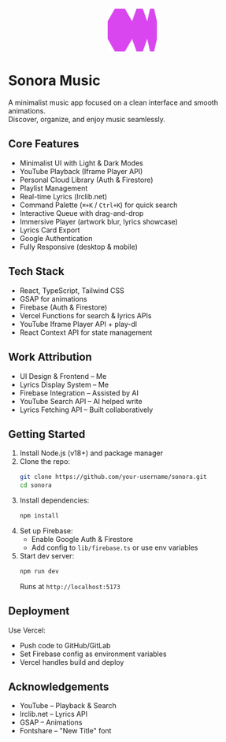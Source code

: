 <p align="center">
  <img src="public/icon.svg" alt="Sonora Logo" width="100" />
</p>

# Sonora Music

A minimalist music app focused on a clean interface and smooth animations.  
Discover, organize, and enjoy music seamlessly.

## Core Features

- Minimalist UI with Light & Dark Modes  
- YouTube Playback (Iframe Player API)  
- Personal Cloud Library (Auth & Firestore)  
- Playlist Management  
- Real-time Lyrics (lrclib.net)  
- Command Palette (`⌘+K` / `Ctrl+K`) for quick search  
- Interactive Queue with drag-and-drop  
- Immersive Player (artwork blur, lyrics showcase)  
- Lyrics Card Export  
- Google Authentication  
- Fully Responsive (desktop & mobile)

## Tech Stack

- React, TypeScript, Tailwind CSS  
- GSAP for animations  
- Firebase (Auth & Firestore)  
- Vercel Functions for search & lyrics APIs  
- YouTube Iframe Player API + play-dl  
- React Context API for state management

## Work Attribution

- UI Design & Frontend – Me  
- Lyrics Display System – Me  
- Firebase Integration – Assisted by AI  
- YouTube Search API – AI helped write  
- Lyrics Fetching API – Built collaboratively

## Getting Started

1. Install Node.js (v18+) and package manager  
2. Clone the repo:  
    ```bash
    git clone https://github.com/your-username/sonora.git  
    cd sonora  
    ```  
3. Install dependencies:  
    ```bash
    npm install  
    ```  
4. Set up Firebase:  
    - Enable Google Auth & Firestore  
    - Add config to `lib/firebase.ts` or use env variables  
5. Start dev server:  
    ```bash
    npm run dev  
    ```  
    Runs at `http://localhost:5173`

## Deployment

Use Vercel:  
- Push code to GitHub/GitLab  
- Set Firebase config as environment variables  
- Vercel handles build and deploy

## Acknowledgements

- YouTube – Playback & Search  
- lrclib.net – Lyrics API  
- GSAP – Animations  
- Fontshare – "New Title" font
